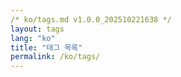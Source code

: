 ```yaml
---
/* ko/tags.md v1.0.0_202510221638 */
layout: tags
lang: "ko"
title: "태그 목록"
permalink: /ko/tags/
---
```

